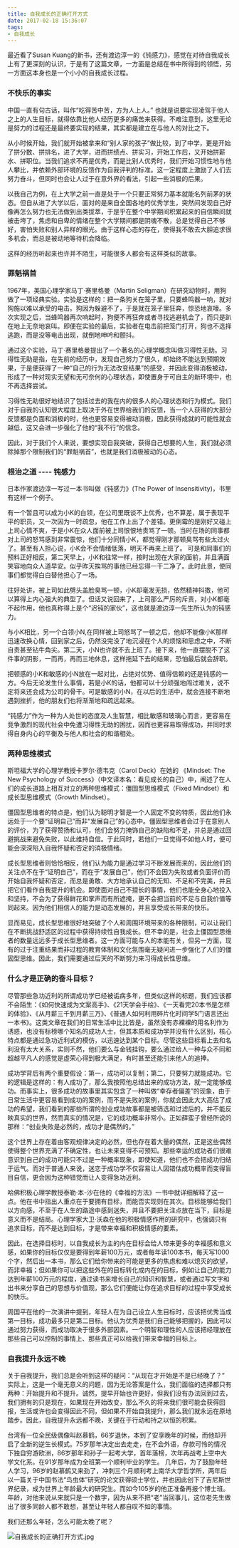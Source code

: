 ```yaml
---
title: 自我成长的正确打开方式
date: 2017-02-18 15:36:07
tags:
- 自我成长
---
```


最近看了Susan Kuang的新书，还有渡边淳一的《钝感力》，感觉在对待自我成长上有了更深刻的认识，于是有了这篇文章，一方面是总结在书中所得到的领悟，另一方面这本身也是一个小小的自我成长过程。

### 不快乐的事实
中国一直有句古话，叫作“吃得苦中苦，方为人上人。” 也就是说要实现凌驾于他人之上的人生目标，就得依靠比他人经历更多的痛苦来获得。不难注意到，这里无论是努力的过程还是最终要实现的结果，其实都是建立在与他人的对比之下。

从小时候开始，我们就开始被拿来和“别人家的孩子”做比较，到了中学，更是开始了拼分数、拼排名，进了大学，进而拼绩点、拼实习，开始工作后，又开始拼薪水、拼职位。当我们追求不再是优秀，而是比别人优秀时，我们开始习惯性地与他人攀比，并依赖外部环境的反馈作为自我评判的标准。这一定程度上激励了人们去努力奋斗，但同时也会让人过于在意外界的看法，引起一些消极的后果。

以我自己为例，在上大学之前一直是处于一个只要正常努力基本就能名列前茅的状态。但自从进了大学以后，面对的是来自全国各地的优秀学生，突然间发现自己好像再怎么努力也无法做到出类拔萃，于是乎在整个中学期间积累起来的自信瞬间就被击垮了，焦虑和自卑的情绪在整个大学期间都是阴魂不散，总是觉得自己不够好，害怕失败和别人异样的眼光。由于这样心态的存在，使得我不敢去大胆追求很多机会，而总是被动地等待机会降临。

这样的经历听起来也许并不陌生，可能很多人都会有这样类似的故事。

### 罪魁祸首
1967年，美国心理学家马丁·赛里格曼（Martin Seligman）在研究动物时，用狗做了一项经典实验。实验是这样的：把一条狗关在笼子里，只要蜂鸣器一响，就对狗施以难以承受的电击。狗因为躲避不了，于是就在笼子里狂奔，惊恐地哀嚎。多次实现之后，当蜂鸣器再次响起时，狗便不再狂奔或者寻找逃避机会了，而只是趴在地上无奈地哀叫。即便在实验的最后，实验者在电击前把笼门打开，狗也不选择逃跑，而是没等电击出现，就倒地呻吟和颤抖。

通过这个实验，马丁·赛里格曼提出了一个著名的心理学概念叫做习得性无助。习得性无助是指，在先前的经历中，发现自己努力了很久，却始终不能达到预期效果，于是便获得了一种“自己的行为无法改变结果”的感受，并因此变得消极被动，形成了一种对现实无望和无可奈何的心理状态，即使置身于可自主的新环境中，也不再选择尝试。

习得性无助很好地结识了包括过去的我在内的很多人的心理状态和行为模式。我们对于自我的认知很大程度上取决于外在世界给我们的反馈，当一个人获得的大部分反馈都是负面和消极的时，他也更容易变得被动消极，因此获得成就的可能性就会越低，这又会进一步强化了他的“我不行”的信念。

因此，对于我们个人来说，要想实现自我突破，获得自己想要的人生，我们就必须除掉那个限制我们的“罪魁祸首”，也就是我们消极被动的心态。

### 根治之道 ---- 钝感力
日本作家渡边淳一写过一本书叫做《钝感力》(The Power of Insensitivity)，书里有这样一个例子。

有一个暂且可以成为小K的白领，在公司里既谈不上优秀，也不算差，属于表现平平的职员，又一次因为一时疏忽，他在工作上出了个差错。更倒霉的是刚好又碰上上司心情不爽，于是小K在众人面前被上司恨恨地责骂了一顿。当时在场的同事都对上司的怒骂感到非常震惊，他们十分同情小K，都觉得刚才那顿臭骂有些太过火了。甚至有人担心说，小K会不会情绪低落，明天不再来上班了。
可是和同事们的预料正好相反，第二天早上，小K和往常一样，按时出现在大家的面前，并且满面笑容地向众人道早安。似乎昨天挨骂的事他已经忘得一干二净了。此时此景，使同事们都觉得白白替他担心了一场。

往好处讲，被上司如此劈头盖脸臭骂一顿，小K却毫发无损，依然精神抖擞，他可以算得上内心强大的典型了。但话又说回来了，上司那么严厉的斥责，对小K都毫不起作用，他也真称得上是个“迟钝的家伙”，这也就是渡边淳一先生所认为的钝感力。

与小K相比，另一个白领小N,在同样被上司怒骂了一顿之后，他却不能像小K那样迅速改换心情，回到家之后，仍然没完没了地沉浸在个人的烦恼和思虑之中，不断自责甚至钻牛角尖。第二天，小N也许就不去上班了。接下来，他一直摆脱不了这件事的阴影，一而再，再而三地休息，这样拖延下去的结果，恐怕最后就会辞职。

把顿感的小K和敏感的小N放在一起对比，占绝对优势、值得信赖的还是钝感的一方。今后无论发生什么事情，若是小K的话，他都可以十分顽强地闯过难关，说不定将来还会成为公司的骨干。可是敏感的小N，在以后的生活中，就会连接不断地遇到挫折，他的朋友们也将渐渐地和疏远起来。

“钝感力”作为一种为人处世的态度及人生智慧，相比敏感和玻璃心而言，更容易在竞争激烈的现代社会中免遭习得性无助的困扰，因而也更容易取得成功，并同时求得自身内心的平衡及与他人和社会的和谐相处。

### 两种思维模式
斯坦福大学的心理学教授卡罗尔·德韦克（Carol Deck）在她的 《Mindset: The New Psychology of Success》（中文译本名：看见成长的自己）中，阐述了在人们的成长道路上相互对立的两种思维模式：僵固型思维模式（Fixed Mindset）和成长型思维模式（Growth Mindset）。

僵固型思维者的特点是，他们认为聪明才智是一个人固定不变的特质，因此他们永远处于一个要“证明自己”而非“发展自己”的心态中。僵固型思维者会过于在意别人的评价，为了获得赞扬和认可，他们会努力掩饰自己的缺陷和不足，并总是通过回避挑战来避免失败，以此维持自信。于此同时，若他们一旦觉得不如他人时，便可能会深深陷入自我怀疑和否定的消极情绪。

成长型思维者则恰恰相反，他们认为能力是通过学习不断发展而来的，因此他们的关注点不在于“证明自己”，而在于“发展自己”，他们不会因为失败或者负面评价而开始自我怀疑和否定，而总是勇敢、大方地承认自己的无知、不足和不完美，并且把它们看作自我提升的机会。即使面对自己不擅长的事情，他们也能全身心地投入和坚持，不会为了获得鲜花和掌声而有所遮掩，更不会把当前的不足与自我价值等同起来。因为他们相信人的能力是动态发展的，并且享受成长带来的快乐。

显而易见，成长型思维很好地突破了个人和周围环境带来的各种限制，可以让我们在不断挑战舒适区的过程中获得持续性自我成长。但不幸的是，社会上僵固型思维者的数量远远多于成长型思维者。这一方面可能与人的本能有关，但另一方面，现有的过于注重结果而非过程的教育体制和文化氛围毫无疑问进一步强化了人们的僵固型思维。因此，我们需要通过后天的不断努力来习得成长性思维。

### 什么才是正确的奋斗目标？
尽管那些急功近利的所谓成功学已经被诟病多年，但类似这样的标题，我们应该都不会陌生：《如何快速成为文案高手》、《21天学会手绘》、《一天看完20本书是怎样的体验》、《从月薪三千到月薪三万》、《普通人如何利用碎片化时间学5门语言还出一本书》。这类文章在我们的日常生活中比比皆是，虽然没有赤裸裸的用名利作为诱惑，也没有标榜哪个知名的成功人士，但其本质和成功学并没有什么区别，核心特点都是通过急功近利式的模仿，以迅速达到某个目标。尽管这些目标看上去和名利没有太大关系，实则不然，他们要么与金钱挂钩，要么通过给人一种与众不同和超越平凡人的感觉是虚荣心得到极大满足，有时甚至还能引来他人的追捧。

成功学背后有两个重要假设：第一，成功可以复制；第二，只要努力就能成功。它的逻辑是这样的：有人成功了，那么我按照他总结出来的成功方法，就一定能够成功。而事实上，很多成功的故事里其实包含了一种叫做“幸存者偏差”的现象，由于日常生活中更容易看到成功的案例，而不是失败的案例，你就会因此大大高估了成功的希望，我们看到的那些所谓的创业成功故事都是被筛选和过滤后的，并不能反映真实的世界，然而真实的情况是，它的成功概率非常小。正如薛蛮子曾经所说的那样：“创业失败是必然的，成功才是偶然的。”

这个世界上存在着由客观规律决定的必然，但也存在着大量的偶然，正是这些偶然使得整个世界充满了不确定性，也让未来变得不可预知。那些幸运的成功者们很难意识到自己的成功可能只不过是一种概率现象，即使知道，他们也不会把成功归结于运气。而对于普通人来说，迷恋于成功学不仅容易让人因错估成功概率而变得盲目自信，更会因为这种错觉而让人变得急功近利。

哈佛积极心理学教授泰勒·本-沙在他的《幸福的方法》一书中就详细解释了这一点。他在书中指出人重点在于要拥有目标，而能否实现则在其次。目标能够给我们以方向感，不至于在人生的路途中感到迷失，并且不要把关注点放在当下，目标是意义而不是结局。心理学家大卫·沃森在他的积极情感作用的研究中，也强调只有追求目标，而不是达到目标，才是带来幸福和积极情感的要素。

因此，在选择目标时，以自我成长为主的内在目标会给人带来更多的幸福感和意义感，如果你的目标仅仅是要得到年薪100万元，或者每年读100本书，每天写1000个字，然后出一本书，那么它们给你带来的可能是更多的焦虑和难以熄灭的欲望，而非幸福；但如果你可以把这些外在的目标转化成内在的目标，例如让自己的能力达到年薪100万元的程度，通过读书来增长自己的知识和智慧，或者通过写文字和出书来分享自己的思想与价值观，那么它们便能让你在追求目标的过程中享受成长的快乐。

周国平在他的一次演讲中提到，年轻人在为自己设立人生目标时，应该把优秀当成第一目标，成功最多只是第二目标。他认为优秀是我们自己能够把握的，因此可以通过努力获得，而成功取决于很多外部因素。一个明智和理性的人应该把经理放在那些自己可以控制的事情上、那些真正可以给我们带来幸福的目标上。

### 自我提升永远不晚
关于自我提升，我们总是会听到这样的疑问：“从现在才开始是不是已经晚了？” 实际上，这是一个毫无意义的问题，因为无论答案是什么，我们面临的选择都只有两种：开始提升和不提升。诚然，提早开始也许更好，但我们没有办法回到过去，我们拥有的只是现在，如果现在开始改变，那么不久的将来我们很可能会获得回报，生活或许也会变得因此不同，但如果不开始自我提升，那么我们就永远在原地踏步。因此，自我提升永远都不晚，关键在于行动和持之以恒的积累。

台湾有一位全民级偶像叫赵慕鹤，66岁退休，本到了安享晚年的时候，而他却开启了全新的逆生长模式。75岁那年决定出去走走，在不会外语，存款可怜的情况下独自穷游欧洲，86岁那年和孙子一起考大学，首年落榜，次年再战考上空中大学文化系。在91岁那年成为全班第一个顺利毕业的学生。 几年后，为了鼓励年轻人学习，96岁的赵慕鹤又来劲了，冲刺三个月顺利考上南华大学哲学所，两年后以一篇关于中国书法“鸟虫体”研究的论文获得硕士学位，并也因此创下了吉尼斯世界纪录，成为世界上年龄最大的研究生。而如今105岁的他正准备再报个博士班。年龄，对他来说从来就只是一个数字，因为从来不把“老”当回事儿，这位老先生做出了很多同龄人都不敢想，甚至让年轻人都自叹不如的事情。

我们还那么年轻，怎么可能太晚了呢？

![自我成长的正确打开方式.jpg](http://upload-images.jianshu.io/upload_images/2049855-418028387b87bbad.jpg?imageMogr2/auto-orient/strip%7CimageView2/2/w/1240)
